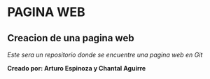 # PAGINA WEB #
## Creacion de una pagina web ##

*Este sera un repositorio donde se encuentre una pagina web en Git*

**Creado por: Arturo Espinoza y Chantal Aguirre**
